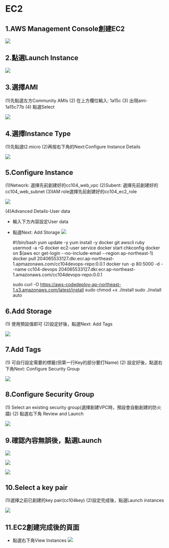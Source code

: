 # EC2

## 1.AWS Management Console創建EC2
![](https://d2mxuefqeaa7sj.cloudfront.net/s_44766B39D1BE4B8BB1DC5E3A308DF38A07E9CA4C84846794E82C5BEE00E3DAC3_1548575979695_Snipaste_2019-01-27_15-54-33.png)

## 2.點選Launch Instance
![](https://d2mxuefqeaa7sj.cloudfront.net/s_44766B39D1BE4B8BB1DC5E3A308DF38A07E9CA4C84846794E82C5BEE00E3DAC3_1548576201124_Snipaste_2019-01-27_16-00-40.png)

## 3.選擇AMI

(1)先點選左方Community AMIs
(2) 在上方欄位輸入: 1a15c
(3) 出現ami-1a15c77b
(4) 點選Select

![](https://d2mxuefqeaa7sj.cloudfront.net/s_55D1D6958FBD50318889E6D97A28D06E26D37985CA8124C172AE8457DB77162F_1548743584211_21.jpg)

## 4.選擇Instance Type

(1)先點選t2.micro
(2)再按右下角的Next:Configure Instance Details

![](https://d2mxuefqeaa7sj.cloudfront.net/s_44766B39D1BE4B8BB1DC5E3A308DF38A07E9CA4C84846794E82C5BEE00E3DAC3_1548580208832_Snipaste_2019-01-27_16-17-35.png)

## 5.Configure Instance

 (1)Network: 選擇先前創建好的cc104_web_vpc
 (2)Subent: 選擇先前創建好的cc104_web_subnet
 (3)IAM role選擇先前創建好的cc104_ec2_role

![](https://d2mxuefqeaa7sj.cloudfront.net/s_44766B39D1BE4B8BB1DC5E3A308DF38A07E9CA4C84846794E82C5BEE00E3DAC3_1548583828905_Snipaste_2019-01-27_17-01-45.png)


(4)Advanced Details-User data

- 輸入下方內容設定User data
- 點選Next: Add Storage
![](https://d2mxuefqeaa7sj.cloudfront.net/s_44766B39D1BE4B8BB1DC5E3A308DF38A07E9CA4C84846794E82C5BEE00E3DAC3_1548580708221_Snipaste_2019-01-27_17-16-24.png)

    #!/bin/bash 
    yum update -y 
    yum install -y docker git awscli ruby 
    usermod -a -G docker ec2-user 
    service docker start 
    chkconfig docker on 
    $(aws ecr get-login --no-include-email --region ap-northeast-1) 
    docker pull 204065533127.dkr.ecr.ap-northeast-1.apmazonaws.com/cc104devops-repo:0.0.1 
    docker run -p 80:5000 -d --name cc104-devops 204065533127.dkr.ecr.ap-northeast-1.amazonaws.com/cc104devops-repo:0.0.1 
    
    sudo curl -O https://aws-codedeploy-ap-northeast-1.s3.amazonaws.com/latest/install 
    sudo chmod +x ./install 
    sudo ./install auto


## 6.Add Storage

(1) 使用預設值即可
(2)設定好後，點選Next: Add Tags

![](https://d2mxuefqeaa7sj.cloudfront.net/s_44766B39D1BE4B8BB1DC5E3A308DF38A07E9CA4C84846794E82C5BEE00E3DAC3_1548580934010_Snipaste_2019-01-27_17-22-08.png)

## 7.Add Tags

(1) 可自行設定需要的標籤(但第一行Key的部分要打Name)
(2) 設定好後，點選右下角Next: Configure Security Group

![](https://d2mxuefqeaa7sj.cloudfront.net/s_44766B39D1BE4B8BB1DC5E3A308DF38A07E9CA4C84846794E82C5BEE00E3DAC3_1548583994742_Snipaste_2019-01-27_17-28-10.png)

## 8.Configure Security Group

(1) Select an existing security group(選擇創建VPC時，預設會自動創建的防火牆)
(2) 點選右下角 Review and Launch

![](https://d2mxuefqeaa7sj.cloudfront.net/s_44766B39D1BE4B8BB1DC5E3A308DF38A07E9CA4C84846794E82C5BEE00E3DAC3_1548585651584_Snipaste_2019-01-27_18-40-28.png)

## 9.確認內容無誤後，點選Launch
![](https://d2mxuefqeaa7sj.cloudfront.net/s_44766B39D1BE4B8BB1DC5E3A308DF38A07E9CA4C84846794E82C5BEE00E3DAC3_1548585856241_Snipaste_2019-01-27_18-42-30.png)

![](https://d2mxuefqeaa7sj.cloudfront.net/s_44766B39D1BE4B8BB1DC5E3A308DF38A07E9CA4C84846794E82C5BEE00E3DAC3_1548585861017_Snipaste_2019-01-27_18-43-18.png)

![](https://d2mxuefqeaa7sj.cloudfront.net/s_44766B39D1BE4B8BB1DC5E3A308DF38A07E9CA4C84846794E82C5BEE00E3DAC3_1548585909766_Snipaste_2019-01-27_18-43-49.png)

## 10.Select a key pair  

(1)選擇之前已創建的key pair(cc104key)
(2)設定完成後，點選Launch instances

![](https://d2mxuefqeaa7sj.cloudfront.net/s_44766B39D1BE4B8BB1DC5E3A308DF38A07E9CA4C84846794E82C5BEE00E3DAC3_1548586004371_Snipaste_2019-01-27_18-46-15.png)

## 11.EC2創建完成後的頁面
- 點選右下角View Instances
![](https://d2mxuefqeaa7sj.cloudfront.net/s_44766B39D1BE4B8BB1DC5E3A308DF38A07E9CA4C84846794E82C5BEE00E3DAC3_1548586166385_Snipaste_2019-01-27_18-49-18.png)

## 

